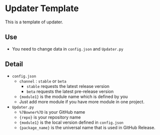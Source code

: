 # Updater Template
This is a template of updater.
## Use
- You need to change data in ```config.json``` and ```Updater.py```
## Detail
- ```config.json```
    - ```channel``` : ```stable``` or ```beta```
        - ```stable``` requests the latest release version
        - ```beta``` requests the latest pre-release version
    - ```{module1}``` is the module name which is defined by you
    - Just add more module if you have more module in one project.
- ```Updater.py```
    - ```%7Bowner%7D``` is your GitHub name
    - ```{repo}``` is your repository name
    - ```{module1}``` is the local version defined in ```config.json```
    - ```{package_name}``` is the universal name that is used in GitHub Release.